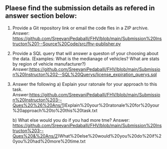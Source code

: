 
Plaese find the submission details as refered in answer section below:
---------------------------------------------------------------------
1) Provide a Git repository link or email the code fles in a ZIP archive.
Answer: https://github.com/SreevaniPedaballi/FHV/blob/main/Submission%20Instructon%201--Source%20Code/src/fhv-publisher.py

2) Provide a SQL query that will answer a queston of your choosing about the data. (Examples: What is the medianage of vehicles? What are stats by region of vehicle manufacturer?)
Answer:https://github.com/SreevaniPedaballi/FHV/blob/main/Submission%20Instructon%202--SQL%20Querys/license_expiration_querys.sql

3) Answer the following 
    a) Explain your ratonale for your approach to this task.
     Answer:https://github.com/SreevaniPedaballi/FHV/blob/main/Submission%20Instructon%203--Ques%20%26%20Ans/1)Explain%20your%20ratonale%20for%20your%20approach%20to%20this%20task.txt
   
    b) What else would you do if you had more tme?
    Answer: https://github.com/SreevaniPedaballi/FHV/blob/main/Submission%20Instructon%203--Ques%20&%20Ans/2)What%20else%20would%20you%20do%20if%20you%20had%20more%20time.txt




